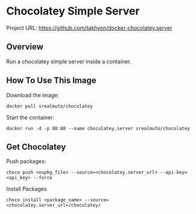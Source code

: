 Chocolatey Simple Server
========================

Project URL: https://github.com/takhyon/docker-chocolatey.server

## Overview

Run a chocolatey simple server inside a container.

## How To Use This Image

Download the image:
```
docker pull srealmuto/chocolatey
```

Start the container:
```
docker run -d -p 80:80 --name chocolatey.server srealmuto/chocolatey
```

## Get Chocolatey

Push packages:
```
choco push <nupkg_file> --source=<chocolatey.server_url> --api-key=<api_key> --force
```

Install Packages
```
choco install <package_name> --source=<chocolatey.server_url>/chocolatey/
```
